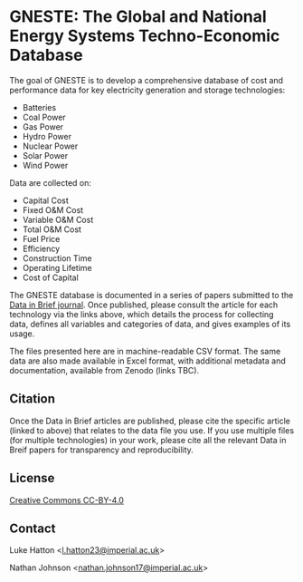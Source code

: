 # GNESTE: The Global and National Energy Systems Techno-Economic Database

The goal of GNESTE is to develop a comprehensive database of cost and performance data for key electricity generation and storage technologies:	
* Batteries
* Coal Power
* Gas Power
* Hydro Power
* Nuclear Power
* Solar Power
* Wind Power

Data are collected on:	
* Capital Cost
* Fixed O&M Cost
* Variable O&M Cost
* Total O&M Cost
* Fuel Price
* Efficiency
* Construction Time
* Operating Lifetime
* Cost of Capital
	
The GNESTE database is documented in a series of papers submitted to the [Data in Brief journal](https://www.sciencedirect.com/journal/data-in-brief).  Once published, please consult the article for each technology via the links above, which details the process for collecting	data, defines all variables and categories of data, and gives examples of its usage. 

The files presented here are in machine-readable CSV format.  The same data are also made available in Excel format, with additional metadata and documentation, available from Zenodo (links TBC).

## Citation

Once the Data in Brief articles are published, please cite the specific article (linked to above) that relates to the data file you use.  If you use multiple files (for multiple technologies) in your work, please cite all the relevant Data in Breif papers for transparency and reproducibility.

## License

[Creative Commons CC-BY-4.0](https://creativecommons.org/licenses/by/4.0/)
	
## Contact

Luke Hatton <[l.hatton23@imperial.ac.uk](mailto:l.hatton23@imperial.ac.uk?subject=GNESTE)>

Nathan Johnson <[nathan.johnson17@imperial.ac.uk](mailto:nathan.johnson17@imperial.ac.uk?subject=GNESTE)>

